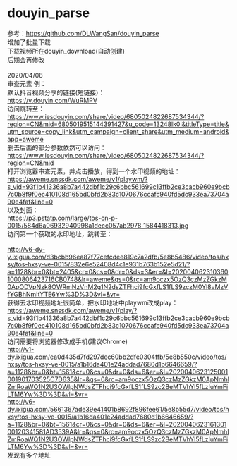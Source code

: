 # douyin_parse
参考：https://github.com/DLWangSan/douyin_parse</br>
增加了批量下载</br>
下载视频所在douyin_download(自动创建)</br>
后期会再修改</br>
</br>
2020/04/06</br>
审查元素 例：</br>
默认抖音视频分享的链接(短链接)：</br>
https://v.douyin.com/WuRMPV
</br>
访问跳转至：</br>
https://www.iesdouyin.com/share/video/6805024822687534344/?region=CN&mid=6805019515144391427&u_code=13248lk0l&titleType=title&utm_source=copy_link&utm_campaign=client_share&utm_medium=android&app=aweme
</br>
删去后面的部分参数依然可以访问：</br>
https://www.iesdouyin.com/share/video/6805024822687534344/?region=CN&mid
</br>
打开浏览器审查元素，并点击播放，得到一个水印视频的地址：</br>
https://aweme.snssdk.com/aweme/v1/playwm/?s_vid=93f1b41336a8b7a442dbf1c29c6bbc561699c13ffb2ce3cacb960e9bcb7c0b8f9f0ec410108d165bd0bfd2b83c1070676ccafc940fd5dc933ea73704a90e4faf&line=0
</br>
以及封面：</br>
https://p3.pstatp.com/large/tos-cn-p-0015/584d6a06932940998a1decc057ab2978_1584418313.jpg
</br>
访问第一个获取的水印地址，跳转至：</br></br>
http://v6-dy-y.ixigua.com/d3bcbb96ea87f77cefcdee819c7a2dfb/5e8b5486/video/tos/hxsy/tos-hxsy-ve-0015/832e6e52408d4c1e931b763b152e5d21/?a=1128&br=0&bt=2405&cr=0&cs=0&dr=0&ds=3&er=&l=2020040623103601000806423716CB0748&lr=aweme&qs=0&rc=am9oczx5OzQ3czMzZGkzM0ApODVpNzk8OWRmNzVnM2g1N2dsZTFhci9fcGxfLS1fLS9zczM0Yl8vMzVfYGBhNmItYTE6Yw%3D%3D&vl=&vr=
</br>
获得去水印视频地址很简单，把水印地址中playwm改成play：</br>
https://aweme.snssdk.com/aweme/v1/play/?s_vid=93f1b41336a8b7a442dbf1c29c6bbc561699c13ffb2ce3cacb960e9bcb7c0b8f9f0ec410108d165bd0bfd2b83c1070676ccafc940fd5dc933ea73704a90e4faf&line=0</br>
访问需要将浏览器修改成手机(建议Chrome)</br>
http://v1-dy.ixigua.com/ea0d435d7fd297dec60bb2dfe0304ffb/5e8b550c/video/tos/hxsy/tos-hxsy-ve-0015/a1b16da401e24addad7680d1b6646659/?a=1128&br=0&bt=1561&cr=0&cs=0&dr=0&ds=6&er=&l=2020040623125001001901703525C7D635&lr=&qs=0&rc=am9oczx5OzQ3czMzZGkzM0ApNmhlZmRoaWQ1N2U3OWlpNWdsZTFhci9fcGxfLS1fLS9zc2BeMTVhYl5fLzIuYmFiLTM6Yw%3D%3D&vl=&vr=
</br>
http://v6-dy.ixigua.com/5661367ade39e41401b8692f896fee61/5e8b55d7/video/tos/hxsy/tos-hxsy-ve-0015/a1b16da401e24addad7680d1b6646659/?a=1128&br=0&bt=1561&cr=0&cs=0&dr=0&ds=6&er=&l=202004062316130100120341581AD3539A&lr=&qs=0&rc=am9oczx5OzQ3czMzZGkzM0ApNmhlZmRoaWQ1N2U3OWlpNWdsZTFhci9fcGxfLS1fLS9zc2BeMTVhYl5fLzIuYmFiLTM6Yw%3D%3D&vl=&vr=
</br>
发现有多个地址
